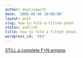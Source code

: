 ```yaml
---
author: dealingwith
date: '2005-05-04 10:00:00'
layout: post
slug: how-to-fold-a-fitted-sheet
status: publish
title: how to fold a fitted sheet.
wordpress_id: '293'
---
```


[STILL a complete F*N enigma][1].

   [1]: http://www.target.com.au/html/homewares/sheets.htm

